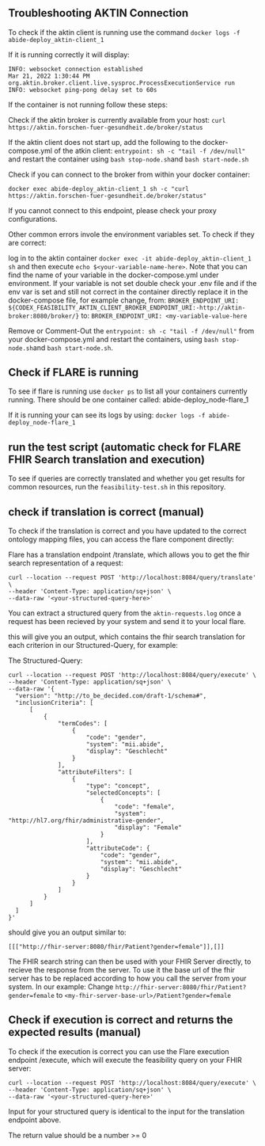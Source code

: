 #

## Troubleshooting AKTIN Connection

To check if the aktin client is running use the command `docker logs -f abide-deploy_aktin-client_1`

If it is running correctly it will display:
```
INFO: websocket connection established
Mar 21, 2022 1:30:44 PM org.aktin.broker.client.live.sysproc.ProcessExecutionService run
INFO: websocket ping-pong delay set to 60s
```

If the container is not running follow these steps:

Check if the aktin broker is currently available from your host: `curl https://aktin.forschen-fuer-gesundheit.de/broker/status`

If the aktin client does not start up, add the following to the docker-compose.yml of the atkin client: 
`entrypoint: sh -c "tail -f /dev/null"` and restart the container using `bash stop-node.sh`and `bash start-node.sh`

Check if you can connect to the broker from within your docker container:

`docker exec abide-deploy_aktin-client_1 sh -c "curl https://aktin.forschen-fuer-gesundheit.de/broker/status"`

If you cannot connect to this endpoint, please check your proxy configurations.

Other common errors invole the environment variables set. To check if they are correct:

log in to the aktin container `docker exec -it abide-deploy_aktin-client_1 sh` and then execute `echo $<your-variable-name-here>`.
Note that you can find the name of your variable in the docker-compose.yml under environment. 
If your variable is not set double check your .env file and if the env var is set and still not correct in the container directly 
replace it in the docker-compose file, for example change,
from:
`BROKER_ENDPOINT_URI: ${CODEX_FEASIBILITY_AKTIN_CLIENT_BROKER_ENDPOINT_URI:-http://aktin-broker:8080/broker/}`
to:
`BROKER_ENDPOINT_URI: <my-variable-value-here`

Remove or Comment-Out the `entrypoint: sh -c "tail -f /dev/null"` from your docker-compose.yml and restart the containers, using `bash stop-node.sh`and `bash start-node.sh`.


## Check if FLARE is running

To see if flare is running use `docker ps` to list all your containers currently running.
There should be one container called: abide-deploy_node-flare_1

If it is running your can see its logs by using: `docker logs -f abide-deploy_node-flare_1`


## run the test script (automatic check for FLARE FHIR Search translation and execution)

To see if queries are correctly translated and whether you get results for common resources, run the `feasibility-test.sh` in this repository.

## check if translation is correct (manual)

To check if the translation is correct and you have updated to the correct ontology mapping files,
you can access the flare component directly:

Flare has a translation endpoint /translate, which allows you to get the fhir search representation of a request:

```
curl --location --request POST 'http://localhost:8084/query/translate' \
--header 'Content-Type: application/sq+json' \
--data-raw '<your-structured-query-here>'
```

You can extract a structured query from the `aktin-requests.log` once a request has been recieved by your system and send it to your local flare.

this will give you an output, which contains the fhir search translation for each criterion in our Structured-Query, for example:

The Structured-Query:
```
curl --location --request POST 'http://localhost:8084/query/execute' \
--header 'Content-Type: application/sq+json' \
--data-raw '{
  "version": "http://to_be_decided.com/draft-1/schema#",
  "inclusionCriteria": [
      [
          {
              "termCodes": [
                  {
                      "code": "gender",
                      "system": "mii.abide",
                      "display": "Geschlecht"
                  }
              ],
              "attributeFilters": [
                  {
                      "type": "concept",
                      "selectedConcepts": [
                          {
                              "code": "female",
                              "system": "http://hl7.org/fhir/administrative-gender",
                              "display": "Female"
                          }
                      ],
                      "attributeCode": {
                          "code": "gender",
                          "system": "mii.abide",
                          "display": "Geschlecht"
                      }
                  }
              ]
          }
      ]
  ]
}'
```

should give you an output similar to:

```
[[["http://fhir-server:8080/fhir/Patient?gender=female"]],[]]
```

The FHIR search string can then be used with your FHIR Server directly, to recieve the response from the server.
To use it the base url of the fhir server has to be replaced according to how you call the server from your system.
In our example:
Change `http://fhir-server:8080/fhir/Patient?gender=female` to `<my-fhir-server-base-url>/Patient?gender=female`

## Check if execution is correct and returns the expected results (manual)


To check if the execution is correct you can use the Flare execution endpoint /execute, which will execute the feasibility query on your FHIR server:

```
curl --location --request POST 'http://localhost:8084/query/execute' \
--header 'Content-Type: application/sq+json' \
--data-raw '<your-structured-query-here>'
```

Input for your structured query is identical to the input for the translation endpoint above.

The return value should be a number >= 0

